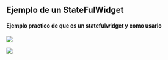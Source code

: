 ## Ejemplo de un StateFulWidget

#### Ejemplo practico de que es un statefulwidget y como usarlo

![](https://github.com/urian121/Aprendiendo-Flutter-desde-cero/blob/master/app_mi_primer_statefullwidget/ejemplo-StatefulWidget.png)

![](https://github.com/urian121/Aprendiendo-Flutter-desde-cero/blob/master/app_mi_primer_statefullwidget/ejemplo-StatefulWidget.png)
